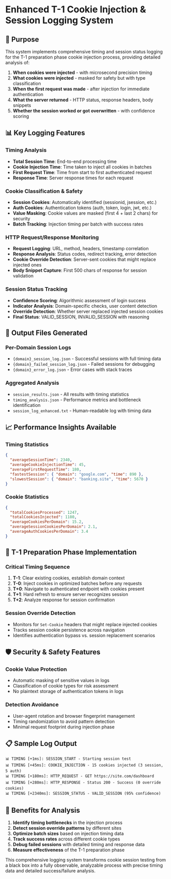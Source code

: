 # Enhanced T-1 Cookie Injection & Session Logging System

## 🎯 Purpose
This system implements comprehensive timing and session status logging for the T-1 preparation phase cookie injection process, providing detailed analysis of:

1. **When cookies were injected** - with microsecond precision timing
2. **What cookies were injected** - masked for safety but with type classification
3. **When the first request was made** - after injection for immediate authentication
4. **What the server returned** - HTTP status, response headers, body snippets
5. **Whether the session worked or got overwritten** - with confidence scoring

## 📊 Key Logging Features

### Timing Analysis
- **Total Session Time**: End-to-end processing time
- **Cookie Injection Time**: Time taken to inject all cookies in batches
- **First Request Time**: Time from start to first authenticated request
- **Response Time**: Server response times for each request

### Cookie Classification & Safety
- **Session Cookies**: Automatically identified (sessionid, jsession, etc.)
- **Auth Cookies**: Authentication tokens (auth, token, login, jwt, etc.)
- **Value Masking**: Cookie values are masked (first 4 + last 2 chars) for security
- **Batch Tracking**: Injection timing per batch with success rates

### HTTP Request/Response Monitoring
- **Request Logging**: URL, method, headers, timestamp correlation
- **Response Analysis**: Status codes, redirect tracking, error detection
- **Cookie Override Detection**: Server-sent cookies that might replace injected ones
- **Body Snippet Capture**: First 500 chars of response for session validation

### Session Status Tracking
- **Confidence Scoring**: Algorithmic assessment of login success
- **Indicator Analysis**: Domain-specific checks, user content detection
- **Override Detection**: Whether server replaced injected session cookies
- **Final Status**: VALID_SESSION, INVALID_SESSION with reasoning

## 🔧 Output Files Generated

### Per-Domain Session Logs
- `{domain}_session_log.json` - Successful sessions with full timing data
- `{domain}_failed_session_log.json` - Failed sessions for debugging
- `{domain}_error_log.json` - Error cases with stack traces

### Aggregated Analysis
- `session_results.json` - All results with timing statistics
- `timing_analysis.json` - Performance metrics and bottleneck identification
- `session_log_enhanced.txt` - Human-readable log with timing data

## 📈 Performance Insights Available

### Timing Statistics
```json
{
  "averageSessionTime": 2340,
  "averageCookieInjectionTime": 45,
  "averageFirstRequestTime": 180,
  "fastestSession": { "domain": "google.com", "time": 890 },
  "slowestSession": { "domain": "banking.site", "time": 5670 }
}
```

### Cookie Statistics
```json
{
  "totalCookiesProcessed": 1247,
  "totalCookiesInjected": 1180,
  "averageCookiesPerDomain": 15.2,
  "averageSessionCookiesPerDomain": 2.1,
  "averageAuthCookiesPerDomain": 3.4
}
```

## 🚀 T-1 Preparation Phase Implementation

### Critical Timing Sequence
1. **T-1**: Clear existing cookies, establish domain context
2. **T-0**: Inject cookies in optimized batches before any requests
3. **T+0**: Navigate to authenticated endpoint with cookies present
4. **T+1**: Hard refresh to ensure server recognizes session
5. **T+2**: Analyze response for session confirmation

### Session Override Detection
- Monitors for `Set-Cookie` headers that might replace injected cookies
- Tracks session cookie persistence across navigation
- Identifies authentication bypass vs. session replacement scenarios

## 🛡️ Security & Safety Features

### Cookie Value Protection
- Automatic masking of sensitive values in logs
- Classification of cookie types for risk assessment
- No plaintext storage of authentication tokens in logs

### Detection Avoidance
- User-agent rotation and browser fingerprint management
- Timing randomization to avoid pattern detection
- Minimal request footprint during injection phase

## 📋 Sample Log Output

```
📊 TIMING [+1ms]: SESSION_START - Starting session test
📊 TIMING [+45ms]: COOKIE_INJECTION - 15 cookies injected (3 session, 5 auth)
📊 TIMING [+180ms]: HTTP_REQUEST - GET https://site.com/dashboard  
📊 TIMING [+280ms]: HTTP_RESPONSE - Status 200 - Success (0 override cookies)
📊 TIMING [+2340ms]: SESSION_STATUS - VALID_SESSION (95% confidence)
```

## 🎉 Benefits for Analysis

1. **Identify timing bottlenecks** in the injection process
2. **Detect session override patterns** by different sites
3. **Optimize batch sizes** based on injection timing data
4. **Track success rates** across different cookie types
5. **Debug failed sessions** with detailed timing and response data
6. **Measure effectiveness** of the T-1 preparation phase

This comprehensive logging system transforms cookie session testing from a black box into a fully observable, analyzable process with precise timing data and detailed success/failure analysis.
